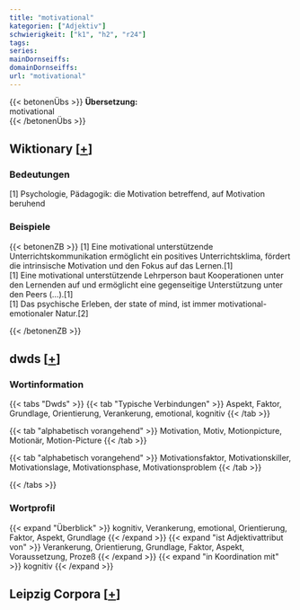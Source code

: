 ```yaml
---
title: "motivational"
kategorien: ["Adjektiv"]
schwierigkeit: ["k1", "h2", "r24"]
tags:
series:
mainDornseiffs:
domainDornseiffs:
url: "motivational"
---
```


{{< betonenÜbs >}}
**Übersetzung:**  
motivational  
{{< /betonenÜbs >}}

## Wiktionary [[+](https://de.wiktionary.org/wiki/motivational)]

### Bedeutungen
[1] Psychologie, Pädagogik: die Motivation betreffend, auf Motivation beruhend  

### Beispiele
{{< betonenZB >}}
[1] Eine motivational unterstützende Unterrichtskommunikation ermöglicht ein positives Unterrichtsklima, fördert die intrinsische Motivation und den Fokus auf das Lernen.[1]  
[1] Eine motivational unterstützende Lehrperson baut Kooperationen unter den Lernenden auf und ermöglicht eine gegenseitige Unterstützung unter den Peers (…).[1]  
[1] Das psychische Erleben, der state of mind, ist immer motivational-emotionaler Natur.[2]  

{{< /betonenZB >}}


## dwds [[+](https://www.dwds.de/wb/motivational)]

### Wortinformation
{{< tabs "Dwds" >}}
{{< tab "Typische Verbindungen" >}}
Aspekt, Faktor, Grundlage, Orientierung, Verankerung, emotional, kognitiv
{{< /tab >}}

{{< tab "alphabetisch vorangehend" >}}
Motivation, Motiv, Motionpicture, Motionär, Motion-Picture
{{< /tab >}}

{{< tab "alphabetisch vorangehend" >}}
Motivationsfaktor, Motivationskiller, Motivationslage, Motivationsphase, Motivationsproblem
{{< /tab >}}

{{< /tabs >}}

### Wortprofil
{{< expand "Überblick" >}} kognitiv, Verankerung, emotional, Orientierung, Faktor, Aspekt, Grundlage {{< /expand >}}
{{< expand "ist Adjektivattribut von" >}} Verankerung, Orientierung, Grundlage, Faktor, Aspekt, Voraussetzung, Prozeß {{< /expand >}}
{{< expand "in Koordination mit" >}} kognitiv {{< /expand >}}

## Leipzig Corpora [[+](https://corpora.uni-leipzig.de/en/res?word=motivational&corpusId=deu_newscrawl-public_2018)]

